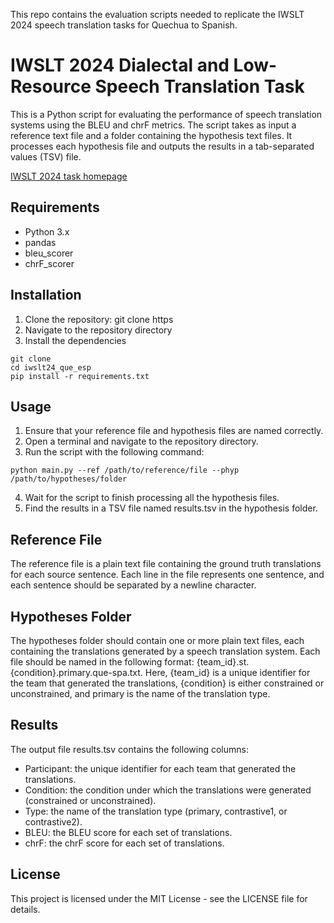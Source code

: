 This repo contains the evaluation scripts needed to replicate the IWSLT 2024 speech translation tasks for Quechua to Spanish.

# IWSLT 2024 Dialectal and Low-Resource Speech Translation Task 

This is a Python script for evaluating the performance of speech translation systems using the BLEU and chrF metrics. The script takes as input a reference text file and a folder containing the hypothesis text files. It processes each hypothesis file and outputs the results in a tab-separated values (TSV) file.


<a href="https://iwslt.org/2024/low-resource">IWSLT 2024 task homepage</a>


## Requirements

- Python 3.x
- pandas
- bleu_scorer
- chrF_scorer

## Installation

1. Clone the repository: git clone https
2. Navigate to the repository directory
3. Install the dependencies

```
git clone 
cd iwslt24_que_esp
pip install -r requirements.txt
```

## Usage

1. Ensure that your reference file and hypothesis files are named correctly.
2. Open a terminal and navigate to the repository directory.
3. Run the script with the following command:

```
python main.py --ref /path/to/reference/file --phyp /path/to/hypotheses/folder
```

4. Wait for the script to finish processing all the hypothesis files.
5. Find the results in a TSV file named results.tsv in the hypothesis folder.


## Reference File

The reference file is a plain text file containing the ground truth translations for each source sentence. Each line in the file represents one sentence, and each sentence should be separated by a newline character.

## Hypotheses Folder

The hypotheses folder should contain one or more plain text files, each containing the translations generated by a speech translation system. Each file should be named in the following format: {team_id}.st.{condition}.primary.que-spa.txt. Here, {team_id} is a unique identifier for the team that generated the translations, {condition} is either constrained or unconstrained, and primary is the name of the translation type.

## Results

The output file results.tsv contains the following columns:

- Participant: the unique identifier for each team that generated the translations.
- Condition: the condition under which the translations were generated (constrained or unconstrained).
- Type: the name of the translation type (primary, contrastive1, or contrastive2).
- BLEU: the BLEU score for each set of translations.
- chrF: the chrF score for each set of translations. 

## License

This project is licensed under the MIT License - see the LICENSE file for details.
